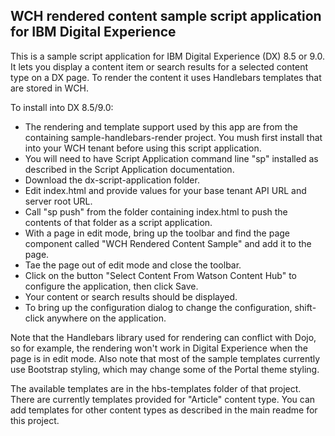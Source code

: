 ## WCH rendered content sample script application for IBM Digital Experience

This is a sample script application for IBM Digital Experience (DX) 8.5 or 9.0. It lets you display a content item or search results for a selected content type on a DX page. To render the content it uses Handlebars templates that are stored in WCH.

To install into DX 8.5/9.0:
- The rendering and template support used by this app are from the containing sample-handlebars-render project. You mush first install that into your WCH tenant before using this script application.
- You will need to have Script Application command line "sp" installed as described in the Script Application documentation.
- Download the dx-script-application folder.
- Edit index.html and provide values for your base tenant API URL and server root URL.
- Call "sp push" from the folder containing index.html to push the contents of that folder as a script application.
- With a page in edit mode, bring up the toolbar and find the page component called "WCH Rendered Content Sample" and add it to the page.
- Tae the page out of edit mode and close the toolbar.
- Click on the button "Select Content From Watson Content Hub" to configure the application, then click Save.
- Your content or search results should be displayed.
- To bring up the configuration dialog to change the configuration, shift-click anywhere on the application.

Note that the Handlebars library used for rendering can conflict with Dojo, so for example, the rendering won't work in Digital Experience when the page is in edit mode. Also note that most of the sample templates currently use Bootstrap styling, which may change some of the Portal theme styling.

The available templates are in the hbs-templates folder of that project. There are currently templates provided for "Article" content type. You can add templates for other content types as described in the main readme for this project.

